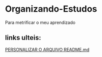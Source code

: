 # Organizando-Estudos
Para metrificar o meu aprendizado 


## links ulteis:
[PERSONALIZAR O ARQUIVO README.md](https://www.markdownguide.org/basic-syntax/)
